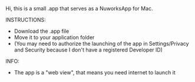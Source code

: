 Hi, this is a small .app that serves as a NuworksApp for Mac. 


INSTRUCTIONS:
- Download the .app file
- Move it to your application folder
- (You may need to authorize the launching of the app in Settings/Privacy and Security because I don't have a registered Developer ID)

INFO:

- The app is a "web view", that means you need internet to launch it
